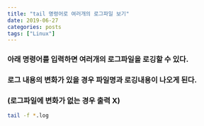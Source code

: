 ```yaml
---
title: "tail 명령어로 여러개의 로그파일 보기"
date: 2019-06-27
categories: posts
tags: ["Linux"]
---
```


### 아래 명령어를 입력하면 여러개의 로그파일을 로깅할 수 있다.
### 로그 내용의 변화가 있을 경우 파일명과 로깅내용이 나오게 된다.
### (로그파일에 변화가 없는 경우 출력 X)
```bash
tail -f *.log
```
